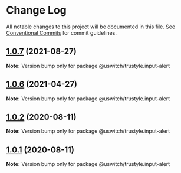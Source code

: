 # Change Log

All notable changes to this project will be documented in this file.
See [Conventional Commits](https://conventionalcommits.org) for commit guidelines.

## [1.0.7](https://github.com/uswitch/trustyle/compare/@uswitch/trustyle.input-alert@1.0.6...@uswitch/trustyle.input-alert@1.0.7) (2021-08-27)

**Note:** Version bump only for package @uswitch/trustyle.input-alert





## [1.0.6](https://github.com/uswitch/trustyle/compare/@uswitch/trustyle.input-alert@1.0.5...@uswitch/trustyle.input-alert@1.0.6) (2021-04-27)

**Note:** Version bump only for package @uswitch/trustyle.input-alert





## [1.0.2](https://github.com/uswitch/trustyle/compare/@uswitch/trustyle.input-alert@1.0.1...@uswitch/trustyle.input-alert@1.0.2) (2020-08-11)

**Note:** Version bump only for package @uswitch/trustyle.input-alert





## [1.0.1](https://github.com/uswitch/trustyle/compare/@uswitch/trustyle.input-alert@1.0.0...@uswitch/trustyle.input-alert@1.0.1) (2020-08-11)

**Note:** Version bump only for package @uswitch/trustyle.input-alert
